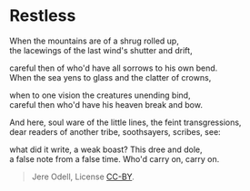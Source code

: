 # Restless
 
When the mountains are of a shrug rolled up,  
the lacewings of the last wind's shutter and drift,
 
careful then of who'd have all sorrows to his own bend.  
When the sea yens to glass and the clatter of crowns,
 
when to one vision the creatures unending bind,  
careful then who'd have his heaven break and bow.
 
And here, soul ware of the little lines, the feint transgressions,  
dear readers of another tribe, soothsayers, scribes, see:
 
what did it write, a weak boast? This dree and dole,  
a false note from a false time. Who'd carry on, carry on.


>Jere Odell, License [CC-BY](https://creativecommons.org/licenses/by/4.0/).